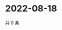 # 2022-08-18

共 0 条

<!-- BEGIN WEIBO -->
<!-- 最后更新时间 Thu Aug 18 2022 14:21:12 GMT+0800 (China Standard Time) -->

<!-- END WEIBO -->
